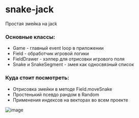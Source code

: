 # snake-jack

Простая змейка на jack

### Основные классы:
* Game - главный event loop в приложении
* Field - обработчик игровой логики
* FieldDrawer - хэлпер для отрисовки игрового поля
* Snake и SnakeSegment - змея как односвязный список

### Куда стоит посмотреть:
* Отрисовка змейки в методе Field.moveSnake
* Простенький псевдо рандом в Random
* Применения индексов на векторах во всем проекте

![image](https://github.com/user-attachments/assets/5846178b-63b1-4da8-bb1b-a2ced7f898ff)
